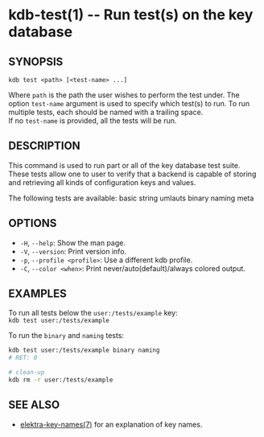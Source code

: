 # kdb-test(1) -- Run test(s) on the key database

## SYNOPSIS

`kdb test <path> [<test-name> ...]`<br>

Where `path` is the path the user wishes to perform the test under.
The option `test-name` argument is used to specify which test(s) to run. To run multiple tests, each should be named with a trailing space.<br>
If no `test-name` is provided, all the tests will be run.<br>

## DESCRIPTION

This command is used to run part or all of the key database test suite.<br>
These tests allow one to user to verify that a backend is capable of storing and retrieving all kinds of configuration keys and values.<br>

The following tests are available: basic string umlauts binary naming meta<br>

## OPTIONS

- `-H`, `--help`:
  Show the man page.
- `-V`, `--version`:
  Print version info.
- `-p`, `--profile <profile>`:
  Use a different kdb profile.
- `-C`, `--color <when>`:
  Print never/auto(default)/always colored output.

## EXAMPLES

To run all tests below the `user:/tests/example` key:<br>
`kdb test user:/tests/example`<br>

To run the `binary` and `naming` tests:<br>

```sh
kdb test user:/tests/example binary naming
# RET: 0

# clean-up
kdb rm -r user:/tests/example
```

## SEE ALSO

- [elektra-key-names(7)](elektra-key-names.md) for an explanation of key names.
